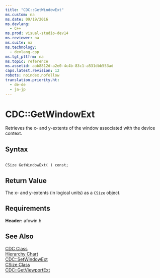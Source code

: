 ```yaml
---
title: "CDC::GetWindowExt"
ms.custom: na
ms.date: 09/19/2016
ms.devlang: 
  - C++
ms.prod: visual-studio-dev14
ms.reviewer: na
ms.suite: na
ms.technology: 
  - devlang-cpp
ms.tgt_pltfrm: na
ms.topic: reference
ms.assetid: aab8812d-a2e0-4c4b-83c1-a531dbb553ad
caps.latest.revision: 12
robots: noindex,nofollow
translation.priority.ht: 
  - de-de
  - ja-jp
---
```

# CDC::GetWindowExt
Retrieves the x- and y-extents of the window associated with the device context.  
  
## Syntax  
  
```  
  
CSize GetWindowExt( ) const;  
```  
  
## Return Value  
 The x- and y-extents (in logical units) as a `CSize` object.  
  
## Requirements  
 **Header:** afxwin.h  
  
## See Also  
 [CDC Class](../vs140/CDC-Class.md)   
 [Hierarchy Chart](../vs140/Hierarchy-Chart.md)   
 [CDC::SetWindowExt](../vs140/CDC--SetWindowExt.md)   
 [CSize Class](../vs140/CSize-Class.md)   
 [CDC::GetViewportExt](../vs140/CDC--GetViewportExt.md)